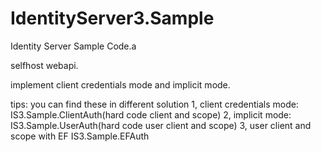 # IdentityServer3.Sample
Identity Server Sample Code.a

selfhost webapi.

implement client credentials mode and implicit mode.

tips:
you can find these in different solution
1, client credentials mode: 
IS3.Sample.ClientAuth(hard code client and scope)
2, implicit mode:
IS3.Sample.UserAuth(hard code user client and scope)
3, user client and scope with EF
IS3.Sample.EFAuth
